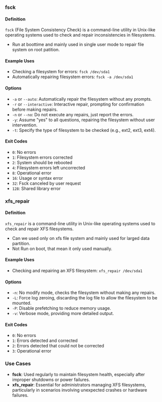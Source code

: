 
### fsck

#### Definition
`fsck` (File System Consistency Check) is a command-line utility in Unix-like operating systems used to check and repair inconsistencies in filesystems.
- Run at boottime and mainly used in single user mode to repair file system on root patition.

#### Example Uses
- Checking a filesystem for errors: `fsck /dev/sda1`
- Automatically repairing filesystem errors: `fsck -a /dev/sda1`

#### Options
- `-a` or `--auto`: Automatically repair the filesystem without any prompts.
- `-r` or `--interactive`: Interactive repair, prompting for confirmation before making repairs.
- `-n` or `--no`: Do not execute any repairs, just report the errors.
- `-y`: Assume "yes" to all questions, repairing the filesystem without user intervention.
- `-t`: Specify the type of filesystem to be checked (e.g., ext2, ext3, ext4).

#### Exit Codes
- `0`: No errors
- `1`: Filesystem errors corrected
- `2`: System should be rebooted
- `4`: Filesystem errors left uncorrected
- `8`: Operational error
- `16`: Usage or syntax error
- `32`: Fsck canceled by user request
- `128`: Shared library error

### xfs_repair

#### Definition
`xfs_repair` is a command-line utility in Unix-like operating systems used to check and repair XFS filesystems.
-  Can we used only on xfs file system and mainly used for larged data partition.
- Not Run on boot, that mean it only used manually.
#### Example Uses
- Checking and repairing an XFS filesystem: `xfs_repair /dev/sda1`

#### Options
- `-n`: No modify mode, checks the filesystem without making any repairs.
- `-L`: Force log zeroing, discarding the log file to allow the filesystem to be mounted.
- `-P`: Disable prefetching to reduce memory usage.
- `-v`: Verbose mode, providing more detailed output.

#### Exit Codes
- `0`: No errors
- `1`: Errors detected and corrected
- `2`: Errors detected that could not be corrected
- `3`: Operational error

### Use Cases
- **fsck**: Used regularly to maintain filesystem health, especially after improper shutdowns or power failures.
- **xfs_repair**: Essential for administrators managing XFS filesystems, particularly in scenarios involving unexpected crashes or hardware failures.